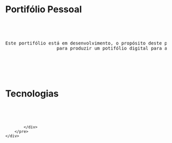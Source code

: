 <html>
    <div class="container">
        <h1>Portifólio Pessoal</h1>
        <pre>
            <div class="wrap">
                <p style="align-text:justify;">Este portifólio está em desenvolvimento, o propósito deste projeto é exercitar minhas habilidades como Desenvolvedora
                   para produzir um potifólio digital para apresentação profissional</p>
            </div>
        </pre>
    </div>
    <div class="container">
        <h1>Tecnologias</h1>
        <pre>
            <div class="wrap">

            </div>
        </pre>
    </div>
</html>
